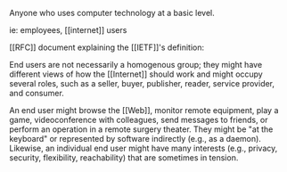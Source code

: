 Anyone who uses computer technology at a basic level.

ie: employees, [[internet]] users

[[RFC]] document explaining the [[IETF]]'s definition:

End users are not necessarily a homogenous group; they might have different views of how the [[Internet]] should work and might occupy several roles, such as a seller, buyer, publisher, reader, service provider, and consumer. 

An end user might browse the [[Web]], monitor remote equipment, play a game, videoconference with colleagues, send messages to friends, or perform an operation in a remote surgery theater. They might be "at the keyboard" or represented by software indirectly (e.g., as a daemon). Likewise, an individual end user might have many interests (e.g., privacy, security, flexibility, reachability) that are sometimes in tension.
